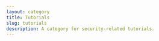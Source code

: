 ```yaml
---
layout: category
title: Tutorials
slug: tutorials
description: A category for security-related tutorials.
---
```

